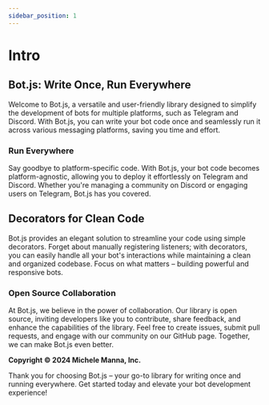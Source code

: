 ```yaml
---
sidebar_position: 1
---
```


# Intro

## Bot.js: Write Once, Run Everywhere

Welcome to Bot.js, a versatile and user-friendly library designed to simplify the development of bots for multiple platforms, such as Telegram and Discord. With Bot.js, you can write your bot code once and seamlessly run it across various messaging platforms, saving you time and effort.

### Run Everywhere

Say goodbye to platform-specific code. With Bot.js, your bot code becomes platform-agnostic, allowing you to deploy it effortlessly on Telegram and Discord. Whether you're managing a community on Discord or engaging users on Telegram, Bot.js has you covered.

## Decorators for Clean Code

Bot.js provides an elegant solution to streamline your code using simple decorators. Forget about manually registering listeners; with decorators, you can easily handle all your bot's interactions while maintaining a clean and organized codebase. Focus on what matters – building powerful and responsive bots.

### Open Source Collaboration

At Bot.js, we believe in the power of collaboration. Our library is open source, inviting developers like you to contribute, share feedback, and enhance the capabilities of the library. Feel free to create issues, submit pull requests, and engage with our community on our GitHub page. Together, we can make Bot.js even better.

**Copyright © 2024 Michele Manna, Inc.**

Thank you for choosing Bot.js – your go-to library for writing once and running everywhere. Get started today and elevate your bot development experience!